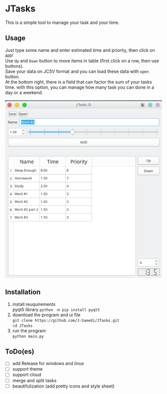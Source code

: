 # JTasks
This is a simple tool to manage your task and your time.

## Usage
Just type some name and enter estimated time and priority, then click on `ADD`!<br>
Use `Up` and `Down` button to move items in table (first click on a row, then use buttons).<br>
Save your data on JCSV format and you can load these data with `open` button.<br>
At the bottom right, there is a field that can factor the sum of your tasks time. with this option, you can manage how many task you can done in a day or a weekend. <br><br>
![JTasks](/images/2023-01-18_19-39.png "screenshot from JTasks")


## Installation
1. install reuquirements<br>
pyqt5 library
`python -m pip install pyqt5`
2. download the program and ui file<br>
`git clone https://github.com/J-Saeedi/JTasks.git`<br>
`cd JTasks`
3. run the program<br>
`python main.py`


## ToDo(es)
- [ ] add Release for windows and linux
- [ ] support theme
- [ ] support cloud
- [ ] merge and split tasks
- [ ] beautifulization (add pretty icons and style sheet)
